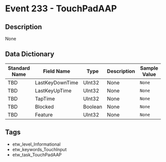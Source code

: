 # Event 233 - TouchPadAAP

## Description
None

## Data Dictionary
|Standard Name|Field Name|Type|Description|Sample Value|
|---|---|---|---|---|
|TBD|LastKeyDownTime|UInt32|None|`None`|
|TBD|LastKeyUpTime|UInt32|None|`None`|
|TBD|TapTime|UInt32|None|`None`|
|TBD|Blocked|Boolean|None|`None`|
|TBD|Feature|UInt32|None|`None`|

## Tags
* etw_level_Informational
* etw_keywords_TouchInput
* etw_task_TouchPadAAP